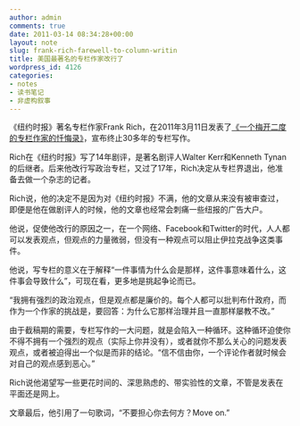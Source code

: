 ```yaml
---
author: admin
comments: true
date: 2011-03-14 08:34:28+00:00
layout: note
slug: frank-rich-farewell-to-column-writin
title: 美国最著名的专栏作家改行了
wordpress_id: 4126
categories:
- notes
- 读书笔记
- 非虚构叙事
---
```


《纽约时报》著名专栏作家Frank Rich，在2011年3月11日发表了[《一个梅开二度的专栏作家的忏悔录》](http://www.nytimes.com/2011/03/13/opinion/13rich.html)，宣布终止30多年的专栏写作。

Rich在《纽约时报》写了14年剧评，是著名剧评人Walter Kerr和Kenneth Tynan的后继者。后来他改行写政治专栏，又过了17年，Rich决定从专栏界退出，他准备去做一个杂志的记者。

Rich说，他的决定不是因为对《纽约时报》不满，他的文章从来没有被审查过，即便是他在做剧评人的时候，他的文章也经常会刺痛一些纽报的广告大户。

他说，促使他改行的原因之一，在一个网络、Facebook和Twitter的时代，人人都可以发表观点，但观点的力量微弱，但没有一种观点可以阻止伊拉克战争这类事件。

他说，写专栏的意义在于解释“一件事情为什么会是那样，这件事意味着什么，这件事会导致什么”，可现在看，更多地是挑起争论而已。

“我拥有强烈的政治观点，但是观点都是廉价的。每个人都可以批判布什政府，而作为一个作家的挑战是，要回答：为什么它那样治理并且一直那样屡教不改。”

由于截稿期的需要，专栏写作的一大问题，就是会陷入一种循环。这种循环迫使你不得不拥有一个强烈的观点（实际上你并没有），或者就你不那么关心的问题发表观点，或者被迫得出一个似是而非的结论。“信不信由你，一个评论作者就时候会对自己的观点感到恶心。”

Rich说他渴望写一些更花时间的、深思熟虑的、带实验性的文章，不管是发表在平面还是网上。

文章最后，他引用了一句歌词，“不要担心你去何方？Move on.”

